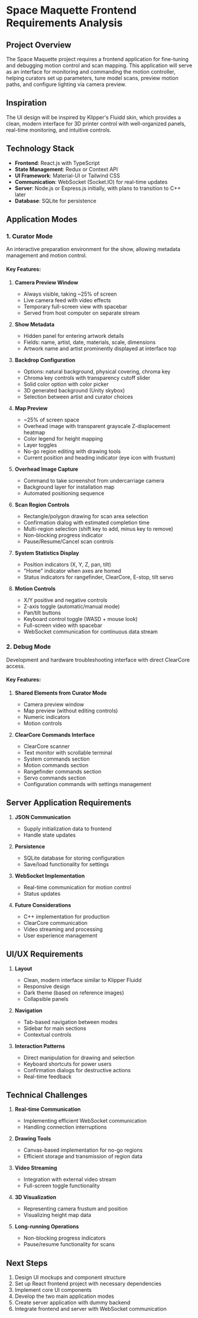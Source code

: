 # Space Maquette Frontend Requirements Analysis

## Project Overview
The Space Maquette project requires a frontend application for fine-tuning and debugging motion control and scan mapping. This application will serve as an interface for monitoring and commanding the motion controller, helping curators set up parameters, tune model scans, preview motion paths, and configure lighting via camera preview.

## Inspiration
The UI design will be inspired by Klipper's Fluidd skin, which provides a clean, modern interface for 3D printer control with well-organized panels, real-time monitoring, and intuitive controls.

## Technology Stack
- **Frontend**: React.js with TypeScript
- **State Management**: Redux or Context API
- **UI Framework**: Material-UI or Tailwind CSS
- **Communication**: WebSocket (Socket.IO) for real-time updates
- **Server**: Node.js or Express.js initially, with plans to transition to C++ later
- **Database**: SQLite for persistence

## Application Modes

### 1. Curator Mode
An interactive preparation environment for the show, allowing metadata management and motion control.

#### Key Features:
1. **Camera Preview Window**
   - Always visible, taking ~25% of screen
   - Live camera feed with video effects
   - Temporary full-screen view with spacebar
   - Served from host computer on separate stream

2. **Show Metadata**
   - Hidden panel for entering artwork details
   - Fields: name, artist, date, materials, scale, dimensions
   - Artwork name and artist prominently displayed at interface top

3. **Backdrop Configuration**
   - Options: natural background, physical covering, chroma key
   - Chroma key controls with transparency cutoff slider
   - Solid color option with color picker
   - 3D generated background (Unity skybox)
   - Selection between artist and curator choices

4. **Map Preview**
   - ~25% of screen space
   - Overhead image with transparent grayscale Z-displacement heatmap
   - Color legend for height mapping
   - Layer toggles
   - No-go region editing with drawing tools
   - Current position and heading indicator (eye icon with frustum)

5. **Overhead Image Capture**
   - Command to take screenshot from undercarriage camera
   - Background layer for installation map
   - Automated positioning sequence

6. **Scan Region Controls**
   - Rectangle/polygon drawing for scan area selection
   - Confirmation dialog with estimated completion time
   - Multi-region selection (shift key to add, minus key to remove)
   - Non-blocking progress indicator
   - Pause/Resume/Cancel scan controls

7. **System Statistics Display**
   - Position indicators (X, Y, Z, pan, tilt)
   - "Home" indicator when axes are homed
   - Status indicators for rangefinder, ClearCore, E-stop, tilt servo

8. **Motion Controls**
   - X/Y positive and negative controls
   - Z-axis toggle (automatic/manual mode)
   - Pan/tilt buttons
   - Keyboard control toggle (WASD + mouse look)
   - Full-screen video with spacebar
   - WebSocket communication for continuous data stream

### 2. Debug Mode
Development and hardware troubleshooting interface with direct ClearCore access.

#### Key Features:
1. **Shared Elements from Curator Mode**
   - Camera preview window
   - Map preview (without editing controls)
   - Numeric indicators
   - Motion controls

2. **ClearCore Commands Interface**
   - ClearCore scanner
   - Text monitor with scrollable terminal
   - System commands section
   - Motion commands section
   - Rangefinder commands section
   - Servo commands section
   - Configuration commands with settings management

## Server Application Requirements

1. **JSON Communication**
   - Supply initialization data to frontend
   - Handle state updates

2. **Persistence**
   - SQLite database for storing configuration
   - Save/load functionality for settings

3. **WebSocket Implementation**
   - Real-time communication for motion control
   - Status updates

4. **Future Considerations**
   - C++ implementation for production
   - ClearCore communication
   - Video streaming and processing
   - User experience management

## UI/UX Requirements

1. **Layout**
   - Clean, modern interface similar to Klipper Fluidd
   - Responsive design
   - Dark theme (based on reference images)
   - Collapsible panels

2. **Navigation**
   - Tab-based navigation between modes
   - Sidebar for main sections
   - Contextual controls

3. **Interaction Patterns**
   - Direct manipulation for drawing and selection
   - Keyboard shortcuts for power users
   - Confirmation dialogs for destructive actions
   - Real-time feedback

## Technical Challenges

1. **Real-time Communication**
   - Implementing efficient WebSocket communication
   - Handling connection interruptions

2. **Drawing Tools**
   - Canvas-based implementation for no-go regions
   - Efficient storage and transmission of region data

3. **Video Streaming**
   - Integration with external video stream
   - Full-screen toggle functionality

4. **3D Visualization**
   - Representing camera frustum and position
   - Visualizing height map data

5. **Long-running Operations**
   - Non-blocking progress indicators
   - Pause/resume functionality for scans

## Next Steps

1. Design UI mockups and component structure
2. Set up React frontend project with necessary dependencies
3. Implement core UI components
4. Develop the two main application modes
5. Create server application with dummy backend
6. Integrate frontend and server with WebSocket communication
